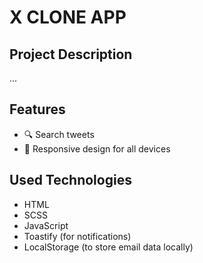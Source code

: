 # X CLONE APP

## Project Description

...

## Features

- 🔍 Search tweets
- 📱 Responsive design for all devices

## Used Technologies

- HTML
- SCSS
- JavaScript
- Toastify (for notifications)
- LocalStorage (to store email data locally)
